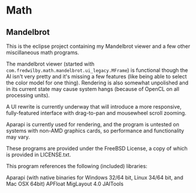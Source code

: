 Math
====

Mandelbrot
----------

This is the eclipse project containing my Mandelbrot viewer and a few other miscillaneous math programs. 

The mandelbrot viewer (started with `com.fredwilby.math.mandelbrot.ui_legacy.MFrame`) is functional though the AI isn't
very pretty and it's missing a few features (like being able to select the color model for one thing). Rendering is also
somewhat unpolished and in its current state may cause system hangs (because of OpenCL on all processing units). 

A UI rewrite is currently underway that will introduce a more responsive, fully-featured interface with drag-to-pan and 
mousewheel scroll zooming.

Aparapi is currently used for rendering, and the program is untested on systems with non-AMD graphics cards, so performance
and functionality may vary.

These programs are provided under the FreeBSD License, a copy of which is provided in LICENSE.txt.

This program references the following (included) libraries:

Aparapi (with native binaries for Windows 32/64 bit, Linux 34/64 bit, and Mac OSX 64bit)
APFloat
MigLayout 4.0
JAITools



 
